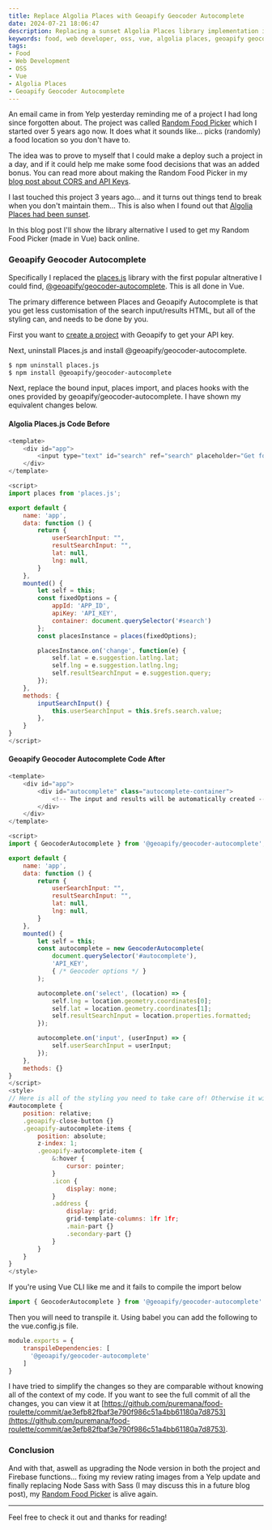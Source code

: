 ```yaml
---
title: Replace Algolia Places with Geoapify Geocoder Autocomplete
date: 2024-07-21 18:06:47
description: Replacing a sunset Algolia Places library implementation in Vue CLI with Geoapify Geocoder Autocomplete.
keywords: food, web developer, oss, vue, algolia places, geoapify geocoder autocomplete
tags: 
- Food
- Web Development
- OSS
- Vue
- Algolia Places
- Geoapify Geocoder Autocomplete
---
```


An email came in from Yelp yesterday reminding me of a project I had long since forgotten about. The project was called [Random Food Picker](https://food-roulette-3dd83.web.app/) which I started over 5 years ago now. It does what it sounds like... picks (randomly) a food location so you don't have to.

<!-- more -->

The idea was to prove to myself that I could make a deploy such a project in a day, and if it could help me make some food decisions that was an added bonus. You can read more about making the Random Food Picker in my [blog post about CORS and API Keys](https://blog.jeremyshaw.co.nz/2018/11/19/CORS-And-Hiding-Api-Keys/).

I last touched this project 3 years ago... and it turns out things tend to break when you don't maintain them... This is also when I found out that [Algolia Places had been sunset](https://www.algolia.com/blog/product/sunsetting-our-places-feature/).

In this blog post I'll show the library alternative I used to get my Random Food Picker (made in Vue) back online.

### Geoapify Geocoder Autocomplete

Specifically I replaced the [places.js](https://www.npmjs.com/package/places.js/v/1.16.1) library with the first popular altnerative I could find, [@geoapify/geocoder-autocomplete](https://www.npmjs.com/package/@geoapify/geocoder-autocomplete). This is all done in Vue.

The primary difference between Places and Geoapify Autocomplete is that you get less customisation of the search input/results HTML, but all of the styling can, and needs to be done by you.

First you want to [create a project](https://myprojects.geoapify.com/) with Geoapify to get your API key.

Next, uninstall Places.js and install @geoapify/geocoder-autocomplete.

```bash
$ npm uninstall places.js
$ npm install @geoapify/geocoder-autocomplete
```

Next, replace the bound input, places import, and places hooks with the ones provided by geoapify/geocoder-autocomplete. I have shown my equivalent changes below.

#### Algolia Places.js Code Before

```js
<template>
    <div id="app">
        <input type="text" id="search" ref="search" placeholder="Get food around this address!" @input="inputSearchInput">
    </div>
</template>

<script>
import places from 'places.js';

export default {
    name: 'app',
    data: function () {
        return {
            userSearchInput: "",
            resultSearchInput: "",
            lat: null,
            lng: null,
        }
    },
    mounted() {
        let self = this;
        const fixedOptions = {
            appId: 'APP_ID',
            apiKey: 'API_KEY',
            container: document.querySelector('#search')
        };
        const placesInstance = places(fixedOptions);

        placesInstance.on('change', function(e) {
            self.lat = e.suggestion.latlng.lat;
            self.lng = e.suggestion.latlng.lng;
            self.resultSearchInput = e.suggestion.query;
        });
    },
    methods: {
        inputSearchInput() {
            this.userSearchInput = this.$refs.search.value;
        },
    }
}
</script>
```

#### Geoapify Geocoder Autocomplete Code After

```js
<template>
    <div id="app">
        <div id="autocomplete" class="autocomplete-container">
            <!-- The input and results will be automatically created -->
        </div>
    </div>
</template>

<script>
import { GeocoderAutocomplete } from '@geoapify/geocoder-autocomplete';

export default {
    name: 'app',
    data: function () {
        return {
            userSearchInput: "",
            resultSearchInput: "",
            lat: null,
            lng: null,
        }
    },
    mounted() {
        let self = this;
        const autocomplete = new GeocoderAutocomplete(
            document.querySelector('#autocomplete'), 
            'API_KEY', 
            { /* Geocoder options */ }
        );

        autocomplete.on('select', (location) => {
            self.lng = location.geometry.coordinates[0];
            self.lat = location.geometry.coordinates[1];
            self.resultSearchInput = location.properties.formatted;
        });

        autocomplete.on('input', (userInput) => {
            self.userSearchInput = userInput;
        });
    },
    methods: {}
}
</script>
<style>
// Here is all of the styling you need to take care of! Otherwise it will look like a mess.
#autocomplete {
    position: relative;
    .geoapify-close-button {}
    .geoapify-autocomplete-items {
        position: absolute;
        z-index: 1;
        .geoapify-autocomplete-item {
            &:hover {
                cursor: pointer;
            }
            .icon {
                display: none;
            }
            .address {
                display: grid;
                grid-template-columns: 1fr 1fr;
                .main-part {}
                .secondary-part {}
            }
        }
    }
}
</style>
```

If you're using Vue CLI like me and it fails to compile the import below

```js
import { GeocoderAutocomplete } from '@geoapify/geocoder-autocomplete'
```

Then you will need to transpile it. Using babel you can add the following to the vue.config.js file.

```js
module.exports = {
    transpileDependencies: [
      '@geoapify/geocoder-autocomplete'
    ]
}
```

I have tried to simplify the changes so they are comparable without knowing all of the context of my code. If you want to see the full commit of all the changes, you can view it at [https://github.com/puremana/food-roulette/commit/ae3efb82fbaf3e790f986c51a4bb61180a7d8753](https://github.com/puremana/food-roulette/commit/ae3efb82fbaf3e790f986c51a4bb61180a7d8753).

### Conclusion

And with that, aswell as upgrading the Node version in both the project and Firebase functions... fixing my review rating images from a Yelp update and finally replacing Node Sass with Sass (I may discuss this in a future blog post), my [Random Food Picker](https://food-roulette-3dd83.web.app/) is alive again.

___

Feel free to check it out and thanks for reading!